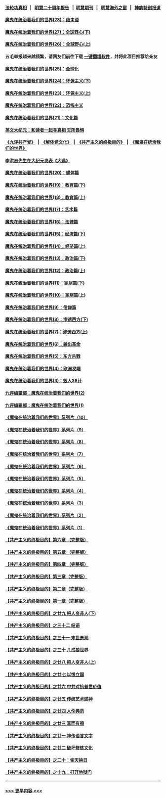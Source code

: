 #### [法轮功真相](https://github.com/gfw-breaker/truth/blob/master/README.md?t=0) &nbsp;&nbsp;|&nbsp;&nbsp; [明慧二十周年报告](https://github.com/gfw-breaker/mh-reports/blob/master/README.md?t=0) &nbsp;&nbsp;|&nbsp;&nbsp;[明慧期刊](https://github.com/gfw-breaker/mh-qikan) &nbsp;&nbsp;|&nbsp;&nbsp; [明慧海外之窗](https://github.com/gfw-breaker/mh-news/blob/master/README.md?t=0) &nbsp;&nbsp;|&nbsp;&nbsp; [神韵特别报道](https://github.com/gfw-breaker/mh-news/blob/master/shenyun.md?t=0)
#### [魔鬼在统治着我们的世界(28)：结束语](../pages/nsc422/n10936246.md?t=07111301) 
#### [魔鬼在统治着我们的世界(27)：全球野心(下)](../pages/nsc422/n10928319.md?t=07111301) 
#### [魔鬼在统治着我们的世界(26)：全球野心(上)](../pages/nsc422/n10900318.md?t=07111301) 
#### 五毛举报越来越频繁，请网友们前往下载 [一键翻墙软件](https://github.com/gfw-breaker/ssr-accounts)，并将此项目推荐给亲友
#### [魔鬼在统治着我们的世界(25)：全球化](../pages/nsc422/n10788205.md?t=07111301) 
#### [魔鬼在统治着我们的世界(24)：环保主义(下)](../pages/nsc422/n10695307.md?t=07111301) 
#### [魔鬼在统治着我们的世界(23)：环保主义(上)](../pages/nsc422/n10688613.md?t=07111301) 
#### [魔鬼在统治着我们的世界(22)：恐怖主义](../pages/nsc422/n10614727.md?t=07111301) 
#### [魔鬼在统治着我们的世界(21)：文化篇](../pages/nsc422/n10597706.md?t=07111301) 
#### [英文大纪元：和读者一起寻真相 无所畏惧](../pages/nsc422/n12542027.md?t=07111301) 
#### [《九评共产党》](https://github.com/begood0513/9ping.md/blob/master/README.md) &nbsp;|&nbsp; [《解体党文化》](../../../../jtdwh.md/blob/master/README.md)  &nbsp;|&nbsp; [《共产主义的终极目的》](../../../../gczydzjmd.md/blob/master/README.md) &nbsp;|&nbsp; [《魔鬼在统治我们的世界》](../../../../mgztzwmdsj.md/blob/master/README.md) 
#### [李洪志先生在大纪元发表《大选》](../pages/nsc422/n12534746.md?t=07111301) 
#### [魔鬼在统治着我们的世界(20)：媒体篇](../pages/nsc422/n10586579.md?t=07111301) 
#### [魔鬼在统治着我们的世界(19)：教育篇(下)](../pages/nsc422/n10564808.md?t=07111301) 
#### [魔鬼在统治着我们的世界(18)：教育篇(上)](../pages/nsc422/n10526970.md?t=07111301) 
#### [魔鬼在统治着我们的世界(17)：艺术篇](../pages/nsc422/n10499093.md?t=07111301) 
#### [魔鬼在统治着我们的世界(16)：法律篇](../pages/nsc422/n10485969.md?t=07111301) 
#### [魔鬼在统治着我们的世界(15)：经济篇(下)](../pages/nsc422/n10469975.md?t=07111301) 
#### [魔鬼在统治着我们的世界(14)：经济篇(上)](../pages/nsc422/n10457370.md?t=07111301) 
#### [魔鬼在统治着我们的世界(13)：政治篇(下)](../pages/nsc422/n10448270.md?t=07111301) 
#### [魔鬼在统治着我们的世界(12)：政治篇(上)](../pages/nsc422/n10444576.md?t=07111301) 
#### [魔鬼在统治着我们的世界(11)：家庭篇(下)](../pages/nsc422/n10440961.md?t=07111301) 
#### [魔鬼在统治着我们的世界(10)：家庭篇(上)](../pages/nsc422/n10435448.md?t=07111301) 
#### [魔鬼在统治着我们的世界(9)：信仰篇](../pages/nsc422/n10432159.md?t=07111301) 
#### [魔鬼在统治着我们的世界(8)：渗透西方(下)](../pages/nsc422/n10429603.md?t=07111301) 
#### [魔鬼在统治着我们的世界(7)：渗透西方(上)](../pages/nsc422/n10426013.md?t=07111301) 
#### [魔鬼在统治着我们的世界(6)：输出革命](../pages/nsc422/n10421536.md?t=07111301) 
#### [魔鬼在统治着我们的世界(5)：东方杀戮](../pages/nsc422/n10417707.md?t=07111301) 
#### [魔鬼在统治着我们的世界(4)：欧洲发端](../pages/nsc422/n10414890.md?t=07111301) 
#### [魔鬼在统治着我们的世界(3)：毁人36计](../pages/nsc422/n10411583.md?t=07111301) 
#### [九评编辑部：魔鬼在统治着我们的世界(2)](../pages/nsc422/n10410036.md?t=07111301) 
#### [九评编辑部：魔鬼在统治着我们的世界(1)](../pages/nsc422/n10406825.md?t=07111301) 
#### [《魔鬼在统治着我们的世界》系列片（10）](../pages/nsc422/n12292670.md?t=07111301) 
#### [《魔鬼在统治着我们的世界》系列片（9）](../pages/nsc422/n12290859.md?t=07111301) 
#### [《魔鬼在统治着我们的世界》系列片（8）](../pages/nsc422/n12287445.md?t=07111301) 
#### [《魔鬼在统治着我们的世界》系列片（7）](../pages/nsc422/n12283425.md?t=07111301) 
#### [《魔鬼在统治着我们的世界》系列片（6）](../pages/nsc422/n12282314.md?t=07111301) 
#### [《魔鬼在统治着我们的世界》系列片（5）](../pages/nsc422/n12281419.md?t=07111301) 
#### [《魔鬼在统治着我们的世界》系列片（4）](../pages/nsc422/n12274024.md?t=07111301) 
#### [《魔鬼在统治着我们的世界》系列片（3）](../pages/nsc422/n12271322.md?t=07111301) 
#### [《魔鬼在统治着我们的世界》系列片（2）](../pages/nsc422/n12269049.md?t=07111301) 
#### [《魔鬼在统治着我们的世界》系列片（1）](../pages/nsc422/n12267575.md?t=07111301) 
#### [【共产主义的终极目的】第六章 （完整版）](../pages/nsc422/n11428913.md?t=07111301) 
#### [【共产主义的终极目的】第五章 （完整版）](../pages/nsc422/n11428912.md?t=07111301) 
#### [【共产主义的终极目的】第四章 （完整版）](../pages/nsc422/n11428907.md?t=07111301) 
#### [【共产主义的终极目的】第三章（完整版）](../pages/nsc422/n11428848.md?t=07111301) 
#### [【共产主义的终极目的】第二章（完整版）](../pages/nsc422/n11428831.md?t=07111301) 
#### [【共产主义的终极目的】第一章（完整版）](../pages/nsc422/n11417651.md?t=07111301) 
#### [【共产主义的终极目的】之廿九 把人变非人(下)](../pages/nsc422/n11344140.md?t=07111301) 
#### [【共产主义的终极目的】之三十二 结语](../pages/nsc422/n11360535.md?t=07111301) 
#### [【共产主义的终极目的】之三十一 末世景观](../pages/nsc422/n11351129.md?t=07111301) 
#### [【共产主义的终极目的】之三十 几成狼世界](../pages/nsc422/n11348280.md?t=07111301) 
#### [【共产主义的终极目的】之廿八 把人变非人(上)](../pages/nsc422/n11340492.md?t=07111301) 
#### [【共产主义的终极目的】之廿七 以恨立国](../pages/nsc422/n11336944.md?t=07111301) 
#### [【共产主义的终极目的】之廿六 中共对抗普世价值](../pages/nsc422/n11324785.md?t=07111301) 
#### [【共产主义的终极目的】之廿五 传统艺术颂神](../pages/nsc422/n11296396.md?t=07111301) 
#### [【共产主义的终极目的】之廿四 人伦典范](../pages/nsc422/n11296397.md?t=07111301) 
#### [【共产主义的终极目的】之廿三 富而有德](../pages/nsc422/n11283598.md?t=07111301) 
#### [【共产主义的终极目的】之廿一 神传语言文字](../pages/nsc422/n11263265.md?t=07111301) 
#### [【共产主义的终极目的】之廿二 破坏修炼文化](../pages/nsc422/n11245728.md?t=07111301) 
#### [【共产主义的终极目的】之二十：偷天换日](../pages/nsc422/n11238846.md?t=07111301) 
#### [【共产主义的终极目的】之十九：打开地狱门](../pages/nsc422/n11206376.md?t=07111301) 

----
#### [ >>> 更早内容 <<< ](../indexes/nsc422-earlier.md)
